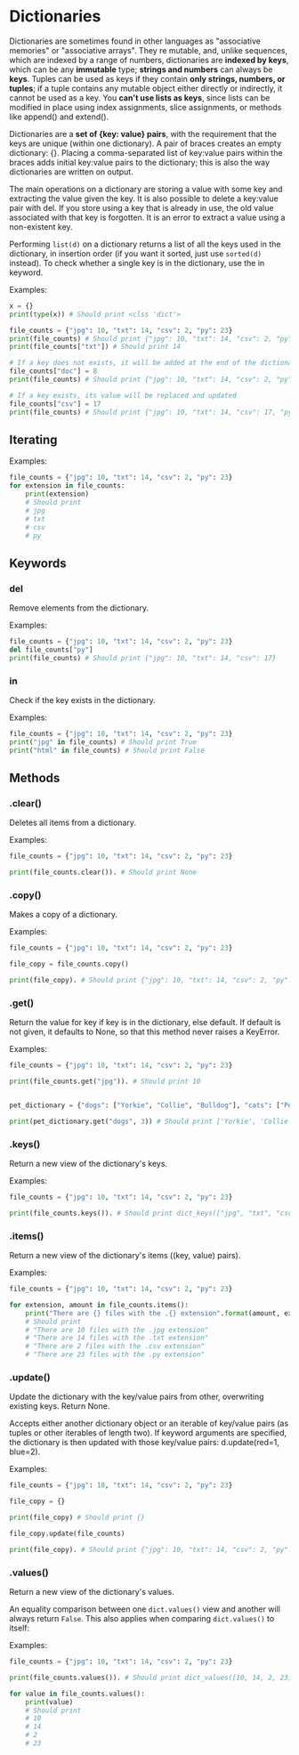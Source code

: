 # Dictionaries

Dictionaries are sometimes found in other languages as "associative memories" or "associative arrays". They re mutable, and, unlike sequences, which are indexed by a range of numbers, dictionaries are **indexed by keys**, which can be any **immutable** type; **strings and numbers** can always be **keys**. Tuples can be used as keys if they contain **only strings, numbers, or tuples**; if a tuple contains any mutable object either directly or indirectly, it cannot be used as a key. You **can't use lists as keys**, since lists can be modified in place using index assignments, slice assignments, or methods like append() and extend().

Dictionaries are a **set of {key: value} pairs**, with the requirement that the keys are unique (within one dictionary). A pair of braces creates an empty dictionary: {}. Placing a comma-separated list of key:value pairs within the braces adds initial key:value pairs to the dictionary; this is also the way dictionaries are written on output.

The main operations on a dictionary are storing a value with some key and extracting the value given the key. It is also possible to delete a key:value pair with del. If you store using a key that is already in use, the old value associated with that key is forgotten. It is an error to extract a value using a non-existent key.

Performing `list(d)` on a dictionary returns a list of all the keys used in the dictionary, in insertion order (if you want it sorted, just use `sorted(d)` instead). To check whether a single key is in the dictionary, use the in keyword.

Examples:

```python
x = {}
print(type(x)) # Should print <clss 'dict'>

file_counts = {"jpg": 10, "txt": 14, "csv": 2, "py": 23}
print(file_counts) # Should print {"jpg": 10, "txt": 14, "csv": 2, "py": 23}
print(file_counts["txt"]) # Should print 14

# If a key does not exists, it will be added at the end of the dictionary
file_counts["doc"] = 8
print(file_counts) # Should print {"jpg": 10, "txt": 14, "csv": 2, "py": 23, "doc": 8}

# If a key exists, its value will be replaced and updated
file_counts["csv"] = 17
print(file_counts) # Should print {"jpg": 10, "txt": 14, "csv": 17, "py": 23, "doc": 8}
```

## Iterating

Examples:

```python
file_counts = {"jpg": 10, "txt": 14, "csv": 2, "py": 23}
for extension in file_counts:
    print(extension)
    # Should print
    # jpg
    # txt
    # csv
    # py
```

## Keywords

### del

Remove elements from the dictionary.

Examples:

```python
file_counts = {"jpg": 10, "txt": 14, "csv": 2, "py": 23}
del file_counts["py"]
print(file_counts) # Should print {"jpg": 10, "txt": 14, "csv": 17}
```

### in

Check if the key exists in the dictionary.

Examples:

```python
file_counts = {"jpg": 10, "txt": 14, "csv": 2, "py": 23}
print("jpg" in file_counts) # Should print True
print("html" in file_counts) # Should print False
```

## Methods

### .clear()

Deletes all items from a dictionary.

Examples:

```python
file_counts = {"jpg": 10, "txt": 14, "csv": 2, "py": 23}

print(file_counts.clear()). # Should print None
```

### .copy()

Makes a copy of a dictionary.

Examples:

```python
file_counts = {"jpg": 10, "txt": 14, "csv": 2, "py": 23}

file_copy = file_counts.copy()

print(file_copy). # Should print {"jpg": 10, "txt": 14, "csv": 2, "py": 23}
```

### .get()

Return the value for key if key is in the dictionary, else default. If default is not given, it defaults to None, so that this method never raises a KeyError.

Examples:

```python
file_counts = {"jpg": 10, "txt": 14, "csv": 2, "py": 23}

print(file_counts.get("jpg")). # Should print 10


pet_dictionary = {"dogs": ["Yorkie", "Collie", "Bulldog"], "cats": ["Persian", "Scottish Fold", "Siberian"], "rabbits": ["Angora", "Holland Lop", "Harlequin"]}

print(pet_dictionary.get("dogs", 3)) # Should print ['Yorkie', 'Collie', 'Bulldog']
```

### .keys()

Return a new view of the dictionary's keys.

Examples:

```python
file_counts = {"jpg": 10, "txt": 14, "csv": 2, "py": 23}

print(file_counts.keys()). # Should print dict_keys(["jpg", "txt", "csv", "py"])
```

### .items()

Return a new view of the dictionary's items ((key, value) pairs).

Examples:

```python
file_counts = {"jpg": 10, "txt": 14, "csv": 2, "py": 23}

for extension, amount in file_counts.items():
    print("There are {} files with the .{} extension".format(amount, extension))
    # Should print
    # "There are 10 files with the .jpg extension"
    # "There are 14 files with the .txt extension"
    # "There are 2 files with the .csv extension"
    # "There are 23 files with the .py extension"
```

### .update()

Update the dictionary with the key/value pairs from other, overwriting existing keys. Return None.

Accepts either another dictionary object or an iterable of key/value pairs (as tuples or other iterables of length two). If keyword arguments are specified, the dictionary is then updated with those key/value pairs: d.update(red=1, blue=2).

Examples:

```python
file_counts = {"jpg": 10, "txt": 14, "csv": 2, "py": 23}

file_copy = {}

print(file_copy) # Should print {}

file_copy.update(file_counts)

print(file_copy). # Should print {"jpg": 10, "txt": 14, "csv": 2, "py": 23}
```

### .values()

Return a new view of the dictionary's values.

An equality comparison between one `dict.values()` view and another will always return `False`. This also applies when comparing `dict.values()` to itself:

Examples:

```python
file_counts = {"jpg": 10, "txt": 14, "csv": 2, "py": 23}

print(file_counts.values()). # Should print dict_values([10, 14, 2, 23])

for value in file_counts.values():
    print(value)
    # Should print
    # 10
    # 14
    # 2
    # 23
```
